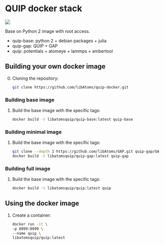#  QUIP docker stack

[![](https://images.microbadger.com/badges/image/libatomsquip/quip.svg)](https://microbadger.com/images/libatomsquip/quip "quip")

Base on Python 2 image with root access.

- quip-base: python 2 + debian packages + julia
- quip-gap: QUIP + GAP
- quip: potentials + atomeye + lammps + ambertool 


## Building your own docker image
0. Cloning the repository:
   ```bash
   git clone https://github.com/libAtoms/quip-docker.git
   ```
### Building base image
1. Build the base image with the specific tags:
   ```bash
   docker build -t libatomsquip/quip-base:latest quip-base
   ```

### Building minimal image
1. Build the base image with the specific tags:
   ```bash
   git clone --depth 1 https://github.com/libAtoms/GAP.git quip-gap/GAP
   docker build -t libatomsquip/quip-gap:latest quip-gap
   ```

### Building full image
1. Build the base image with the specific tags:
   ```bash
   docker build -t libatomsquip/quip:latest quip
   ```

## Using the docker image
1. Create a container:
   ```bash
   docker run -it \
   -p 8899:8899 \
   --name quip \
   libatomsquip/quip:latest 
   ```
   
